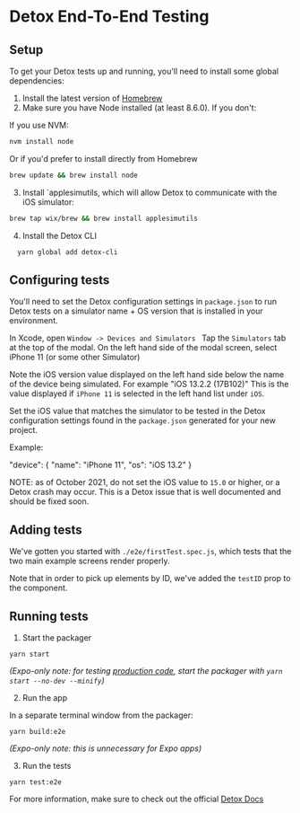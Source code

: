 # Detox End-To-End Testing

## Setup

To get your Detox tests up and running, you'll need to install some global
dependencies:

1. Install the latest version of [Homebrew](https://brew.sh/)
2. Make sure you have Node installed (at least 8.6.0). If you don't:

If you use NVM:

```bash
nvm install node
```

Or if you'd prefer to install directly from Homebrew

```bash
brew update && brew install node
```

3. Install `applesimutils, which will allow Detox to communicate with the iOS
   simulator:

```bash
brew tap wix/brew && brew install applesimutils
```

4. Install the Detox CLI

```bash
  yarn global add detox-cli
```

## Configuring tests

You'll need to set the Detox configuration settings in `package.json` to run
Detox tests on a simulator name + OS version that is installed in your
environment.

In Xcode, open `Window -> Devices and Simulators ` Tap the `Simulators` tab at
the top of the modal. On the left hand side of the modal screen, select iPhone
11 (or some other Simulator)

Note the iOS version value displayed on the left hand side below the name of the
device being simulated. For example "iOS 13.2.2 (17B102)" This is the value
displayed if `iPhone 11` is selected in the left hand list under `iOS`.

Set the iOS value that matches the simulator to be tested in the Detox
configuration settings found in the `package.json` generated for your new
project.

Example:

"device": { "name": "iPhone 11", "os": "iOS 13.2" }

NOTE: as of October 2021, do not set the iOS value to `15.0` or higher, or a
Detox crash may occur. This is a Detox issue that is well documented and should
be fixed soon.

## Adding tests

We've gotten you started with `./e2e/firstTest.spec.js`, which tests that the
two main example screens render properly.

Note that in order to pick up elements by ID, we've added the `testID` prop to
the component.

## Running tests

1. Start the packager

```
yarn start
```

_(Expo-only note: for testing
[production code](https://docs.expo.io/workflow/development-mode/#production-mode),
start the packager with `yarn start --no-dev --minify`)_

2. Run the app

In a separate terminal window from the packager:

```
yarn build:e2e
```

_(Expo-only note: this is unnecessary for Expo apps)_

3. Run the tests

```
yarn test:e2e
```

For more information, make sure to check out the official
[Detox Docs](https://github.com/wix/Detox/blob/master/docs/README.md)
